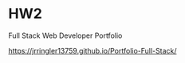 # HW2

Full Stack Web Developer Portfolio


 https://jrringler13759.github.io/Portfolio-Full-Stack/
